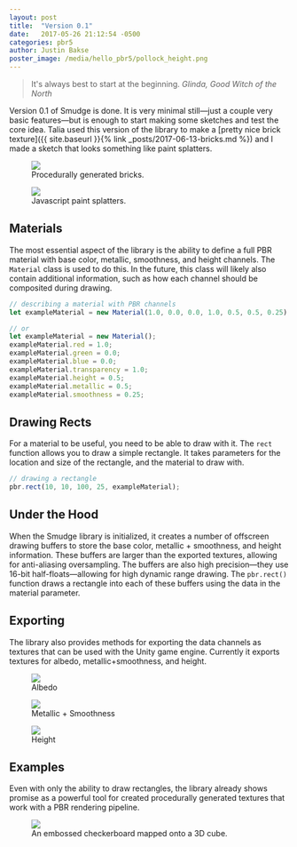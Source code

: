 ```yaml
---
layout: post
title:  "Version 0.1"
date:   2017-05-26 21:12:54 -0500
categories: pbr5
author: Justin Bakse
poster_image: /media/hello_pbr5/pollock_height.png
---
```



> It's always best to start at the beginning.
> <cite>Glinda, Good Witch of the North</cite>


Version 0.1 of Smudge is done. It is very minimal still—just a couple very basic features—but is enough to start making some sketches and test the core idea. Talia used this version of the library to make a [pretty nice brick texture]({{ site.baseurl }}{% link _posts/2017-06-13-bricks.md %}) and I made a sketch that looks something like paint splatters.


<div class="figures">
    <figure>
        <div class="sixteen-nine">
            <img src="{{site.baseurl}}/media/bricks/bricks_complex.png">
        </div>
        <figcaption>
        Procedurally generated bricks.
        </figcaption>
    </figure>
    <figure>
        <img src="{{site.baseurl}}/media/hello_pbr5/pollock_pbr.png">
        <figcaption>
        Javascript paint splatters.
        </figcaption>
    </figure>
</div>

## Materials
The most essential aspect of the library is the ability to define a full PBR material with base color, metallic, smoothness, and height channels. The `Material` class is used to do this. In the future, this class will likely also contain additional information, such as how each channel should be composited during drawing.

```javascript
// describing a material with PBR channels
let exampleMaterial = new Material(1.0, 0.0, 0.0, 1.0, 0.5, 0.5, 0.25);

// or
let exampleMaterial = new Material();
exampleMaterial.red = 1.0;
exampleMaterial.green = 0.0;
exampleMaterial.blue = 0.0;
exampleMaterial.transparency = 1.0;
exampleMaterial.height = 0.5;
exampleMaterial.metallic = 0.5;
exampleMaterial.smoothness = 0.25;
```

## Drawing Rects
For a material to be useful, you need to be able to draw with it. The `rect` function allows you to draw a simple rectangle. It takes parameters for the location and size of the rectangle, and the material to draw with.

```javascript
// drawing a rectangle
pbr.rect(10, 10, 100, 25, exampleMaterial);
```

## Under the Hood
When the Smudge library is initialized, it creates a number of offscreen drawing buffers to store the base color, metallic + smoothness, and height information. These buffers are larger than the exported textures, allowing for anti-aliasing oversampling. The buffers are also high precision—they use 16-bit half-floats—allowing for high dynamic range drawing. The `pbr.rect()` function draws a rectangle into each of these buffers using the data in the material parameter.

## Exporting
The library also provides methods for exporting the data channels as textures that can be used with the Unity game engine. Currently it exports textures for albedo, metallic+smoothness, and height.


<div class="figures">
    <figure>
        <img src="{{site.baseurl}}/media/hello_pbr5/pollock_albedo.png">
        <figcaption>
        Albedo
        </figcaption>
    </figure>
    <figure>
        <img src="{{site.baseurl}}/media/hello_pbr5/pollock_metallic.png">
        <figcaption>
        Metallic + Smoothness
        </figcaption>
    </figure>
    <figure>
        <img src="{{site.baseurl}}/media/hello_pbr5/pollock_height.png">
        <figcaption>
        Height
        </figcaption>
    </figure>
</div>


## Examples
Even with only the ability to draw rectangles, the library already shows promise as a powerful tool for created procedurally generated textures that work with a PBR rendering pipeline.



<div class="figures">
    <figure>
        <img src="{{site.baseurl}}/media/hello_pbr5/checker_pbr.png">
        <figcaption>
        An embossed checkerboard mapped onto a 3D cube.
        </figcaption>
    </figure>
    <!-- <figure>
        <div class="sixteen-nine">
            TBD
        </div>
        <figcaption>
        Another Example made with PBR5 v.1;
        </figcaption>
    </figure> -->
</div>
